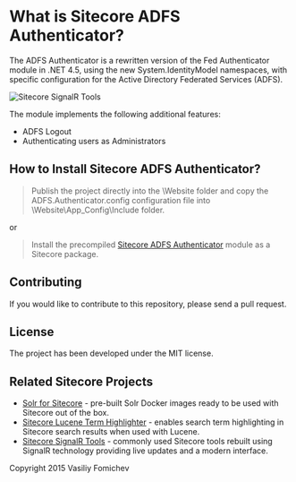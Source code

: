 What is Sitecore ADFS Authenticator?
==================================

The ADFS Authenticator is a rewritten version of the Fed Authenticator module in .NET 4.5, using the new System.IdentityModel namespaces, with specific configuration for the Active Directory Federated Services (ADFS).   

![Sitecore SignalR Tools](http://www.cmsbestpractices.com/wp-content/uploads/2015/07/sitecore-signalr-tools-logo.png)

The module implements the following additional features:  

- ADFS Logout  
- Authenticating users as Administrators

How to Install Sitecore ADFS Authenticator?
------------------------------------------------
> Publish the project directly into the \Website folder and copy the ADFS.Authenticator.config configuration file into \Website\App_Config\Include folder.

or 

> Install the precompiled [Sitecore ADFS Authenticator](https://marketplace.sitecore.net/en/modules/adfsauthenticator.aspx) module as a Sitecore package.


Contributing
----------------------
If you would like to contribute to this repository, please send a pull request.


License
------------
The project has been developed under the MIT license.


Related Sitecore Projects
--------------------------------
- [Solr for Sitecore](https://github.com/vasiliyfomichev/solr-for-sitecore) - pre-built Solr Docker images ready to be used with Sitecore out of the box.
- [Sitecore Lucene Term Highlighter](https://github.com/vasiliyfomichev/Sitecore-Solr-Search-Term-Highlight) - enables search term highlighting in Sitecore search results when used with Lucene.
- [Sitecore SignalR Tools](https://github.com/vasiliyfomichev/signalr-sitecore-tools) - commonly used Sitecore tools rebuilt using SignalR technology providing live updates and a modern interface.
 

Copyright 2015 Vasiliy Fomichev
